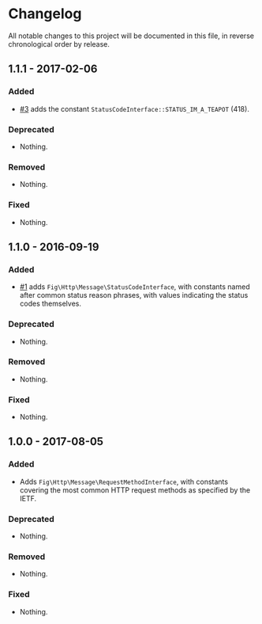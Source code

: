 # Changelog

All notable changes to this project will be documented in this file, in reverse chronological order by release.

## 1.1.1 - 2017-02-06

### Added

- [#3](https://github.com/php-fig/http-message-util/pull/3) adds the constant
  `StatusCodeInterface::STATUS_IM_A_TEAPOT` (418).

### Deprecated

- Nothing.

### Removed

- Nothing.

### Fixed

- Nothing.

## 1.1.0 - 2016-09-19

### Added

- [#1](https://github.com/php-fig/http-message-util/pull/1) adds
  `Fig\Http\Message\StatusCodeInterface`, with constants named after common
  status reason phrases, with values indicating the status codes themselves.

### Deprecated

- Nothing.

### Removed

- Nothing.

### Fixed

- Nothing.

## 1.0.0 - 2017-08-05

### Added

- Adds `Fig\Http\Message\RequestMethodInterface`, with constants covering the
  most common HTTP request methods as specified by the IETF.

### Deprecated

- Nothing.

### Removed

- Nothing.

### Fixed

- Nothing.
